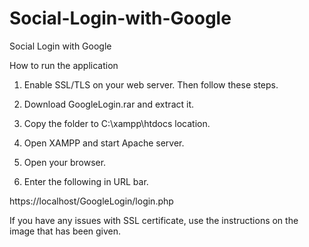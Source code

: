 # Social-Login-with-Google
Social Login with Google

How to run the application

1. Enable SSL/TLS on your web server. Then follow these steps.

2. Download GoogleLogin.rar and extract it.

3. Copy the folder to C:\xampp\htdocs location.

4. Open XAMPP and start Apache server.

5. Open your browser.

6. Enter the following in URL bar.

https://localhost/GoogleLogin/login.php


If you have any issues with SSL certificate, use the instructions on the image that has been given.

